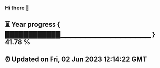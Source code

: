 ### Hi there 👋
⏳ Year progress { ████████████▁▁▁▁▁▁▁▁▁▁▁▁▁▁▁▁▁▁ } 41.78 %
---
⏰ Updated on Fri, 02 Jun 2023 12:14:22 GMT
---

